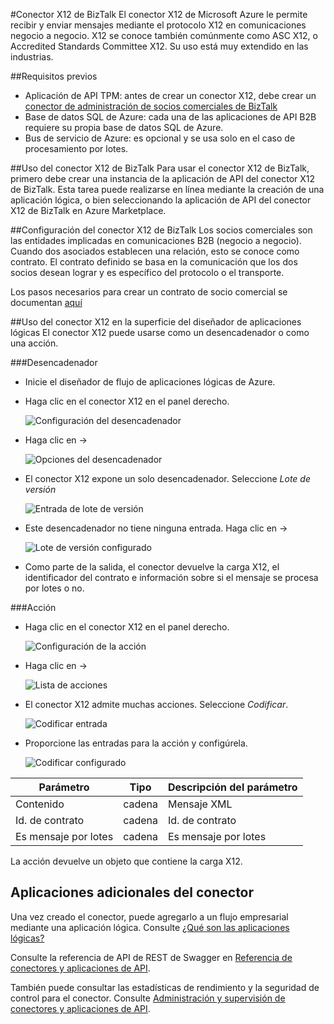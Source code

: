 <properties 
   pageTitle="Conector X12 de BizTalk" 
   description="Conector X12 de BizTalk" 
   services="app-service\logic" 
   documentationCenter=".net,nodejs,java" 
   authors="rajeshramabathiran" 
   manager="dwrede" 
   editor=""/>

<tags
   ms.service="app-service-logic"
   ms.devlang="multiple"
   ms.topic="article"
   ms.tgt_pltfrm="na"
   ms.workload="integration" 
   ms.date="08/19/2015"
   ms.author="rajram"/>

#Conector X12 de BizTalk
El conector X12 de Microsoft Azure le permite recibir y enviar mensajes mediante el protocolo X12 en comunicaciones negocio a negocio. X12 se conoce también comúnmente como ASC X12, o Accredited Standards Committee X12. Su uso está muy extendido en las industrias.

##Requisitos previos
- Aplicación de API TPM: antes de crear un conector X12, debe crear un [conector de administración de socios comerciales de BizTalk][1]
- Base de datos SQL de Azure: cada una de las aplicaciones de API B2B requiere su propia base de datos SQL de Azure.
- Bus de servicio de Azure: es opcional y se usa solo en el caso de procesamiento por lotes.

##Uso del conector X12 de BizTalk
Para usar el conector X12 de BizTalk, primero debe crear una instancia de la aplicación de API del conector X12 de BizTalk. Esta tarea puede realizarse en línea mediante la creación de una aplicación lógica, o bien seleccionando la aplicación de API del conector X12 de BizTalk en Azure Marketplace.

##Configuración del conector X12 de BizTalk
Los socios comerciales son las entidades implicadas en comunicaciones B2B (negocio a negocio). Cuando dos asociados establecen una relación, esto se conoce como contrato. El contrato definido se basa en la comunicación que los dos socios desean lograr y es específico del protocolo o el transporte.

Los pasos necesarios para crear un contrato de socio comercial se documentan [aquí][2]

##Uso del conector X12 en la superficie del diseñador de aplicaciones lógicas
El conector X12 puede usarse como un desencadenador o como una acción.

###Desencadenador
- Inicie el diseñador de flujo de aplicaciones lógicas de Azure.
- Haga clic en el conector X12 en el panel derecho.

	![Configuración del desencadenador][3]
- Haga clic en ->

	![Opciones del desencadenador][4]
- El conector X12 expone un solo desencadenador. Seleccione *Lote de versión*

	![Entrada de lote de versión][5]
- Este desencadenador no tiene ninguna entrada. Haga clic en ->

	![Lote de versión configurado][6]
- Como parte de la salida, el conector devuelve la carga X12, el identificador del contrato e información sobre si el mensaje se procesa por lotes o no.

###Acción
- Haga clic en el conector X12 en el panel derecho.

	![Configuración de la acción][7]
- Haga clic en ->

	![Lista de acciones][8]
- El conector X12 admite muchas acciones. Seleccione *Codificar*.

	![Codificar entrada][9]
- Proporcione las entradas para la acción y configúrela.

	![Codificar configurado][10]

Parámetro|Tipo|Descripción del parámetro
---|---|---
Contenido|cadena|Mensaje XML
Id. de contrato|cadena|Id. de contrato
Es mensaje por lotes|cadena|Es mensaje por lotes

La acción devuelve un objeto que contiene la carga X12.

## Aplicaciones adicionales del conector
Una vez creado el conector, puede agregarlo a un flujo empresarial mediante una aplicación lógica. Consulte [¿Qué son las aplicaciones lógicas?](app-service-logic-what-are-logic-apps.md)

Consulte la referencia de API de REST de Swagger en [Referencia de conectores y aplicaciones de API](http://go.microsoft.com/fwlink/p/?LinkId=529766).

También puede consultar las estadísticas de rendimiento y la seguridad de control para el conector. Consulte [Administración y supervisión de conectores y aplicaciones de API](../app-service-api/app-service-api-manage-in-portal.md).


<!--References -->
[1]: app-service-logic-connector-tpm.md
[2]: app-service-logic-create-a-trading-partner-agreement.md
[3]: ./media/app-service-logic-connector-x12/TriggerSettings.PNG
[4]: ./media/app-service-logic-connector-x12/ListOfTriggers.PNG
[5]: ./media/app-service-logic-connector-x12/ReleaseBatchTriggerInput.PNG
[6]: ./media/app-service-logic-connector-x12/ReleaseBatchTriggerConfigured.PNG
[7]: ./media/app-service-logic-connector-x12/ActionSettings.PNG
[8]: ./media/app-service-logic-connector-x12/ListOfActions.PNG
[9]: ./media/app-service-logic-connector-x12/EncodeInput.PNG
[10]: ./media/app-service-logic-connector-x12/EncodeConfigured.PNG
[11]: ./media/app-service-logic-connector-x12/TriggerSettings.PNG

<!---HONumber=August15_HO8-->